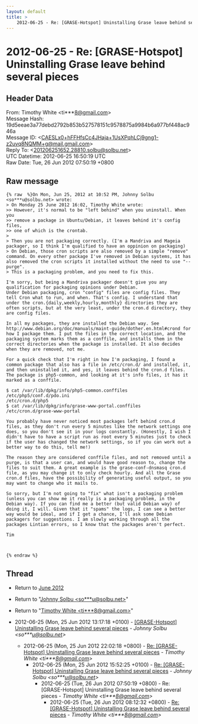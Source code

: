 ```yaml
---
layout: default
title: >
    2012-06-25 - Re: [GRASE-Hotspot] Uninstalling Grase leave behind several pieces
---
```


# 2012-06-25 - Re: [GRASE-Hotspot] Uninstalling Grase leave behind several pieces

## Header Data

From: Timothy White \<ti***8@gmail.com\><br>
Message Hash: 19d5eeae3a77debd2792b853b527578151c9578875a9984b6a977bf448ac946a<br>
Message ID: \<CAESLx0+hFFHfsCc4JHaja+1UsXPqhLCj9gng1-z2uvq8NQMM+g@mail.gmail.com\><br>
Reply To: \<201206251652.28810.solbu@solbu.net\><br>
UTC Datetime: 2012-06-25 16:50:19 UTC<br>
Raw Date: Tue, 26 Jun 2012 07:50:19 +0800<br>

## Raw message

```
{% raw  %}On Mon, Jun 25, 2012 at 10:52 PM, Johnny Solbu <so***u@solbu.net> wrote:
> On Monday 25 June 2012 16:02, Timothy White wrote:
>> However, it's normal to be "left behind" when you uninstall. When you
>> remove a package in Ubuntu/Debian, it leaves behind it's config files,
>> one of which is the crontab.
>
> Then you are not packaging correctly. (I'm a Mandriva and Mageia packager, so I think I'm qualified to have an oppinion on packaging)
> On Debian, those cron scripts are also removed by a simple "remove" command. On every other package I've removed in Debian systems, it has also removed the cron scripts it installed without the need to use "--purge".
> This is a packaging problem, and you need to fix this.

I'm sorry, but being a Mandriva packager doesn't give you any
qualification for packaging opinions under Debian.
Under Debian packaging, cron "config" files are config files. They
tell Cron what to run, and when. That's config. I understand that
under the cron.{daily,weekly,hourly,monthly} directories they are
often scripts, but at the very least, under the cron.d directory, they
are config files.

In all my packages, they are installed the Debian way. See
http://www.debian.org/doc/manuals/maint-guide/dother.en.html#crond for
how I package them. I put the files in the correct location, and the
packaging system marks them as a conffile, and installs them in the
correct directories when the package is installed. It also decides
when they are removed, not me.

For a quick check that I'm right in how I'm packaging, I found a
common package that also has a file in /etc/cron.d/ and installed, it,
and then uninstalled it, and yes, it leaves behind the cron.d files.
The package is php5-common, and looking at it's info files, it has it
marked as a conffile.

$ cat /var/lib/dpkg/info/php5-common.conffiles
/etc/php5/conf.d/pdo.ini
/etc/cron.d/php5
$ cat /var/lib/dpkg/info/grase-www-portal.conffiles
/etc/cron.d/grase-www-portal

You probably have never noticed most packages left behind cron.d
files, as they don't run every 5 minutes like the network settings one
does, so you don't see it in your logs constantly. (Honestly, I wish I
didn't have to have a script run as root every 5 minutes just to check
if the user has changed the network settings, so if you can work out a
better way to do this, tell me!)

The reason they are considered conffile files, and not removed until a
purge, is that a user can, and would have good reason to, change the
files to suit them. A great example is the grase-conf-dnsmasq cron.d
file, as you may change it to only check hourly. And all the Grase
cron.d files, have the possibility of generating useful output, so you
may want to change who it mails to.

So sorry, but I'm not going to "fix" what isn't a packaging problem
(unless you can show me it really is a packaging problem, in the
Debian way). If you can find me a better (but valid Debian way) of
doing it, I will. Given that it "spams" the logs, I can see a better
way would be ideal, and if I get a chance, I'll ask some Debian
packagers for suggestions. I am slowly working through all the
packages Lintian errors, so I know that the packages aren't perfect.

Tim



{% endraw %}
```

## Thread

+ Return to [June 2012](/archive/2012/06)

+ Return to "[Johnny Solbu <so***u<span>@</span>solbu.net>](/authors/so___u_at_solbu_net)"
+ Return to "[Timothy White <ti***8<span>@</span>gmail.com>](/authors/ti___8_at_gmail_com)"

+ 2012-06-25 (Mon, 25 Jun 2012 13:17:18 +0100) - [[GRASE-Hotspot] Uninstalling Grase leave behind several pieces](/archive/2012/06/be040e24d843ea1542157785d175696b66d77a37bf6320d5a5d11cb62af2ce61) - _Johnny Solbu \<so***u@solbu.net\>_
  + 2012-06-25 (Mon, 25 Jun 2012 22:02:18 +0800) - [Re: [GRASE-Hotspot] Uninstalling Grase leave behind several pieces](/archive/2012/06/d43508e65c3b61feba733da0b702ae7f719e4b4fc66ccd5161158d74d08d0e01) - _Timothy White \<ti***8@gmail.com\>_
    + 2012-06-25 (Mon, 25 Jun 2012 15:52:25 +0100) - [Re: [GRASE-Hotspot] Uninstalling Grase leave behind several pieces](/archive/2012/06/289cbd876f6a7b74d63ecec36574c526ee8f021f5ccac0ae499743bc7a38e4cf) - _Johnny Solbu \<so***u@solbu.net\>_
      + 2012-06-25 (Tue, 26 Jun 2012 07:50:19 +0800) - Re: [GRASE-Hotspot] Uninstalling Grase leave behind several pieces - _Timothy White \<ti***8@gmail.com\>_
        + 2012-06-25 (Tue, 26 Jun 2012 08:12:32 +0800) - [Re: [GRASE-Hotspot] Uninstalling Grase leave behind several pieces](/archive/2012/06/0cc9e9f0f42485904a14ee6b654ee1564bcb99c526e019e358e578bbb4b05b85) - _Timothy White \<ti***8@gmail.com\>_

